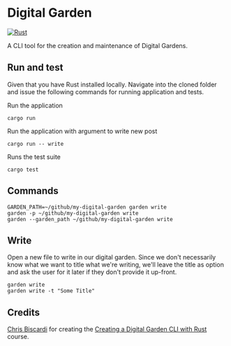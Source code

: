 # Digital Garden

[![Rust](https://github.com/marcusholmgren/digital-garden/actions/workflows/rust.yml/badge.svg)](https://github.com/marcusholmgren/digital-garden/actions/workflows/rust.yml)

A CLI tool for the creation and maintenance of Digital Gardens.

## Run and test

Given that you have Rust installed locally. Navigate into the cloned folder and issue the following commands for running application and tests.

Run the application
```
cargo run
```

Run the application with argument to write new post
```
cargo run -- write
```

Runs the test suite
```
cargo test
```


## Commands

```shell
GARDEN_PATH=~/github/my-digital-garden garden write
garden -p ~/github/my-digital-garden write
garden --garden_path ~/github/my-digital-garden write
```

## Write

Open a new file to write in our digital garden.
Since we don't necessarily know what we want to title what we're writing,
we'll leave the title as option and ask the user for it later if they don't provide it up-front. 

```shell
garden write
garden write -t "Some Title"
```


## Credits

[Chris Biscardi](https://egghead.io/instructors/chris-biscardi) for creating the [Creating a Digital Garden CLI with Rust](https://egghead.io/courses/creating-a-digital-garden-cli-with-rust-34b8) course.
